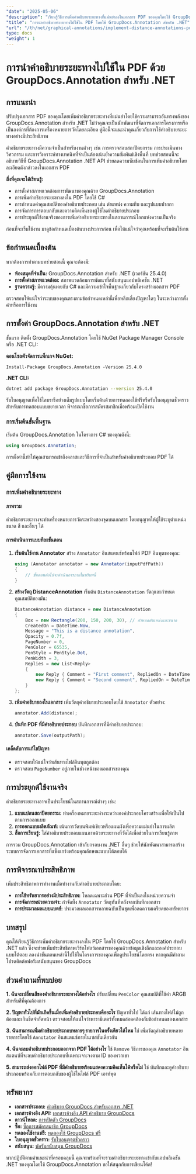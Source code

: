 ```yaml
---
"date": "2025-05-06"
"description": "เรียนรู้วิธีการเพิ่มคำอธิบายระยะทางที่แม่นยำลงในเอกสาร PDF ของคุณโดยใช้ GroupDocs.Annotation สำหรับ .NET คู่มือนี้ครอบคลุมถึงการตั้งค่า การกำหนดค่า และการใช้งานจริง"
"title": "การนำคำอธิบายระยะทางไปใช้ใน PDF โดยใช้ GroupDocs.Annotation สำหรับ .NET"
"url": "/th/net/graphical-annotations/implement-distance-annotations-pdfs-groupdocs-dotnet/"
type: docs
"weight": 1
---
```


# การนำคำอธิบายระยะทางไปใช้ใน PDF ด้วย GroupDocs.Annotation สำหรับ .NET

## การแนะนำ

ปรับปรุงเอกสาร PDF ของคุณโดยเพิ่มคำอธิบายระยะทางที่แม่นยำโดยใช้ความสามารถอันทรงพลังของ GroupDocs.Annotation สำหรับ .NET ไม่ว่าคุณจะเป็นนักพัฒนาที่จัดการเอกสารโครงการหรือเป็นองค์กรที่ต้องการเครื่องหมายการวัดโดยละเอียด คู่มือนี้จะแนะนำคุณเกี่ยวกับการใช้คำอธิบายระยะทางอย่างมีประสิทธิภาพ

คำอธิบายระยะทางมีความจำเป็นสำหรับงานต่างๆ เช่น การตรวจสอบสถาปัตยกรรม การประเมินทางวิศวกรรม และการวิเคราะห์ทางเทคนิคที่จำเป็นต้องเน้นย้ำความสัมพันธ์เชิงพื้นที่ บทช่วยสอนนี้จะอธิบายวิธีที่ GroupDocs.Annotation .NET API ช่วยลดความซับซ้อนในการเพิ่มคำอธิบายโดยละเอียดดังกล่าวลงในเอกสาร PDF

**สิ่งที่คุณจะได้เรียนรู้:**
- การตั้งค่าสภาพแวดล้อมการพัฒนาของคุณด้วย GroupDocs.Annotation
- การเพิ่มคำอธิบายระยะทางลงใน PDF โดยใช้ C#
- การกำหนดค่าคุณสมบัติของคำอธิบายประกอบ เช่น ตำแหน่ง ความทึบ และรูปแบบปากกา
- การจัดการการตอบกลับและความคิดเห็นของผู้ใช้ในคำอธิบายประกอบ
- การประยุกต์ใช้งานจริงของการเพิ่มคำอธิบายระยะทางในสถานการณ์โลกแห่งความเป็นจริง

ก่อนที่จะเริ่มใช้งาน มาดูข้อกำหนดเบื้องต้นบางประการก่อน เพื่อให้แน่ใจว่าคุณพร้อมที่จะเริ่มต้นใช้งาน

## ข้อกำหนดเบื้องต้น

หากต้องการทำตามบทช่วยสอนนี้ คุณจะต้องมี:
- **ห้องสมุดที่จำเป็น:** GroupDocs.Annotation สำหรับ .NET (เวอร์ชัน 25.4.0)
- **การตั้งค่าสภาพแวดล้อม:** สภาพแวดล้อมการพัฒนาที่สนับสนุนแอปพลิเคชัน .NET
- **ฐานความรู้:** มีความคุ้นเคยกับ C# และมีความเข้าใจพื้นฐานเกี่ยวกับโครงสร้างเอกสาร PDF

ตรวจสอบให้แน่ใจว่าระบบของคุณตรงตามข้อกำหนดเหล่านี้เพื่อหลีกเลี่ยงปัญหาใดๆ ในระหว่างการตั้งค่าหรือการใช้งาน

## การตั้งค่า GroupDocs.Annotation สำหรับ .NET

ขั้นแรก ติดตั้ง GroupDocs.Annotation โดยใช้ NuGet Package Manager Console หรือ .NET CLI:

**คอนโซลตัวจัดการแพ็กเกจ NuGet:**
```shell
Install-Package GroupDocs.Annotation -Version 25.4.0
```

**.NET CLI:**
```bash
dotnet add package GroupDocs.Annotation --version 25.4.0
```

รับใบอนุญาตเพื่อใช้ไลบรารีอย่างเต็มรูปแบบโดยเริ่มต้นด้วยการทดลองใช้ฟรีหรือรับใบอนุญาตชั่วคราวสำหรับการทดสอบแบบขยายเวลา พิจารณาซื้อการสมัครสมาชิกเมื่อพร้อมเปิดใช้งาน

### การเริ่มต้นขั้นพื้นฐาน

เริ่มต้น GroupDocs.Annotation ในโครงการ C# ของคุณดังนี้:
```csharp
using GroupDocs.Annotation;
```

การตั้งค่านี้ทำให้คุณสามารถเข้าถึงคลาสและวิธีการที่จำเป็นสำหรับคำอธิบายประกอบ PDF ได้

## คู่มือการใช้งาน

### การเพิ่มคำอธิบายระยะทาง

#### ภาพรวม

คำอธิบายระยะทางจะทำเครื่องหมายการวัดระหว่างสองจุดบนเอกสาร โดยอนุญาตให้ผู้ใช้ระบุตำแหน่ง ขนาด สี และอื่นๆ ได้

#### การดำเนินการแบบทีละขั้นตอน
1. **เริ่มต้นใช้งาน Annotator**
   สร้าง `Annotator` อินสแตนซ์พร้อมไฟล์ PDF อินพุตของคุณ:
   ```csharp
   using (Annotator annotator = new Annotator(inputPdfPath))
   {
       // ขั้นตอนต่อไปจะดำเนินการภายในบริบทนี้
   }
   ```
2. **สร้างวัตถุ DistanceAnnotation**
   เริ่มต้น `DistanceAnnotation` วัตถุและกำหนดคุณสมบัติของมัน:
   ```csharp
   DistanceAnnotation distance = new DistanceAnnotation
   {
       Box = new Rectangle(200, 150, 200, 30), // กำหนดตำแหน่งและขนาด
       CreatedOn = DateTime.Now,
       Message = "This is a distance annotation",
       Opacity = 0.7f,
       PageNumber = 0,
       PenColor = 65535,
       PenStyle = PenStyle.Dot,
       PenWidth = 3,
       Replies = new List<Reply>
       {
           new Reply { Comment = "First comment", RepliedOn = DateTime.Now },
           new Reply { Comment = "Second comment", RepliedOn = DateTime.Now }
       }
   };
   ```
3. **เพิ่มคำอธิบายลงในเอกสาร**
   เพิ่มวัตถุคำอธิบายประกอบโดยใช้ `Annotator` ตัวอย่าง:
   ```csharp
   annotator.Add(distance);
   ```
4. **บันทึก PDF ที่มีคำอธิบายประกอบ**
   บันทึกเอกสารที่มีคำอธิบายประกอบ:
   ```csharp
   annotator.Save(outputPath);
   ```

#### เคล็ดลับการแก้ไขปัญหา
- ตรวจสอบให้แน่ใจว่าเส้นทางไฟล์อินพุตถูกต้อง
- ตรวจสอบ `PageNumber` อยู่ภายในช่วงหน้าของเอกสารของคุณ

## การประยุกต์ใช้งานจริง

คำอธิบายระยะทางอาจเป็นประโยชน์ในสถานการณ์ต่างๆ เช่น:
1. **แบบแปลนสถาปัตยกรรม:** ทำเครื่องหมายระยะห่างระหว่างองค์ประกอบโครงสร้างเพื่อให้เป็นไปตามการออกแบบ
2. **การออกแบบผลิตภัณฑ์:** เน้นการวัดบนพิมพ์เขียวหรือแผนผังเพื่อความแม่นยำในการผลิต
3. **สื่อการเรียนรู้:** ใส่คำอธิบายประกอบแผนภาพด้วยระยะทางที่วัดได้เพื่อช่วยในการเรียนรู้ภาพ

การรวม GroupDocs.Annotation เข้ากับกรอบงาน .NET อื่นๆ ช่วยให้นักพัฒนาสามารถสร้างระบบการจัดการเอกสารที่แข็งแกร่งพร้อมคุณลักษณะแบบโต้ตอบได้

## การพิจารณาประสิทธิภาพ

เพิ่มประสิทธิภาพการทำงานเมื่อทำงานกับคำอธิบายประกอบโดย:
- **การใช้ทรัพยากรอย่างมีประสิทธิภาพ:** โหลดเฉพาะส่วน PDF ที่จำเป็นลงในหน่วยความจำ
- **การจัดการหน่วยความจำ:** กำจัดทิ้ง `Annotator` วัตถุทันทีหลังจากบันทึกเอกสาร
- **การประมวลผลแบบแบตช์:** ประมวลผลเอกสารหลายฉบับเป็นชุดเพื่อลดความเครียดของทรัพยากร

## บทสรุป

คุณได้เรียนรู้วิธีการเพิ่มคำอธิบายระยะทางลงใน PDF โดยใช้ GroupDocs.Annotation สำหรับ .NET แล้ว ซึ่งจะช่วยเพิ่มประสิทธิภาพเวิร์กโฟลว์เอกสารของคุณด้วยข้อมูลเชิงลึกและองค์ประกอบแบบโต้ตอบ ลองนำขั้นตอนเหล่านี้ไปใช้ในโครงการของคุณเพื่อดูประโยชน์โดยตรง หากคุณมีคำถาม โปรดติดต่อฟอรัมสนับสนุนของ GroupDocs

## ส่วนคำถามที่พบบ่อย

**1. ฉันจะเปลี่ยนสีของคำอธิบายระยะทางได้อย่างไร**
   ปรับเปลี่ยน `PenColor` คุณสมบัติที่ใช้ค่า ARGB สำหรับสีที่คุณต้องการ

**2. ปัญหาทั่วไปที่มักเกิดขึ้นเมื่อเพิ่มคำอธิบายประกอบคืออะไร**
   ปัญหาทั่วไป ได้แก่ เส้นทางไฟล์ไม่ถูกต้องและเกินขีดจำกัดหน้า ตรวจสอบให้แน่ใจว่าพารามิเตอร์ทั้งหมดสอดคล้องกับข้อกำหนดของเอกสาร

**3. ฉันสามารถเพิ่มคำอธิบายประกอบหลายๆ รายการในครั้งเดียวได้ไหม**
   ใช่ เพิ่มวัตถุคำอธิบายหลายรายการโดยใช้ `Annotator` อินสแตนซ์ภายในเซสชันเดียวกัน

**4. ฉันจะลบคำอธิบายประกอบออกจาก PDF ได้อย่างไร**
   ใช้ `Remove` วิธีการของคุณ `Annotator` อินสแตนซ์ที่จะลบคำอธิบายประกอบที่เฉพาะเจาะจงตาม ID ของพวกเขา

**5. สามารถส่งออกไฟล์ PDF ที่มีคำอธิบายพร้อมแสดงความคิดเห็นได้หรือไม่**
   ใช่ บันทึกและดูคำอธิบายประกอบพร้อมกับการตอบกลับของผู้ใช้ในไฟล์ PDF เอาท์พุต

## ทรัพยากร
- **เอกสารประกอบ:** [คำอธิบาย GroupDocs สำหรับเอกสาร .NET](https://docs.groupdocs.com/annotation/net/)
- **เอกสารอ้างอิง API:** [เอกสารอ้างอิง API คำอธิบาย GroupDocs](https://reference.groupdocs.com/annotation/net/)
- **ดาวน์โหลด:** [การเปิดตัว GroupDocs](https://releases.groupdocs.com/annotation/net/)
- **ซื้อ:** [ซื้อการสมัครสมาชิก GroupDocs](https://purchase.groupdocs.com/buy)
- **ทดลองใช้งานฟรี:** [ทดลองใช้ GroupDocs ฟรี](https://releases.groupdocs.com/annotation/net/)
- **ใบอนุญาตชั่วคราว:** [รับใบอนุญาตชั่วคราว](https://purchase.groupdocs.com/temporary-license/)
- **สนับสนุน:** [ฟอรัมสนับสนุน GroupDocs](https://forum.groupdocs.com/c/annotation/) 

หากปฏิบัติตามคำแนะนำที่ครอบคลุมนี้ คุณจะพร้อมที่จะรวมคำอธิบายระยะทางเข้ากับแอปพลิเคชัน .NET ของคุณโดยใช้ GroupDocs.Annotation ขอให้สนุกกับการเขียนโค้ด!